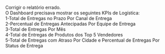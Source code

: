 Corrigir o relatório errado.<br>
O Dashboard precisava mostrar os seguintes KPIs de Logística:<br>
1-Total de Entregas no Prazo Por Canal de Entrega<br>
2-Percentual de Entregas Antecipadas Por Equipe de Entrega<br>
3-Total de Entregas Por Mês<br>
4-Total de Entregas de Produtos dos Top 5 Vendedores<br>
5-Total de Entregas com Atraso Por Cidade e Percentual de Entregas Por Status de Entrega<br>
